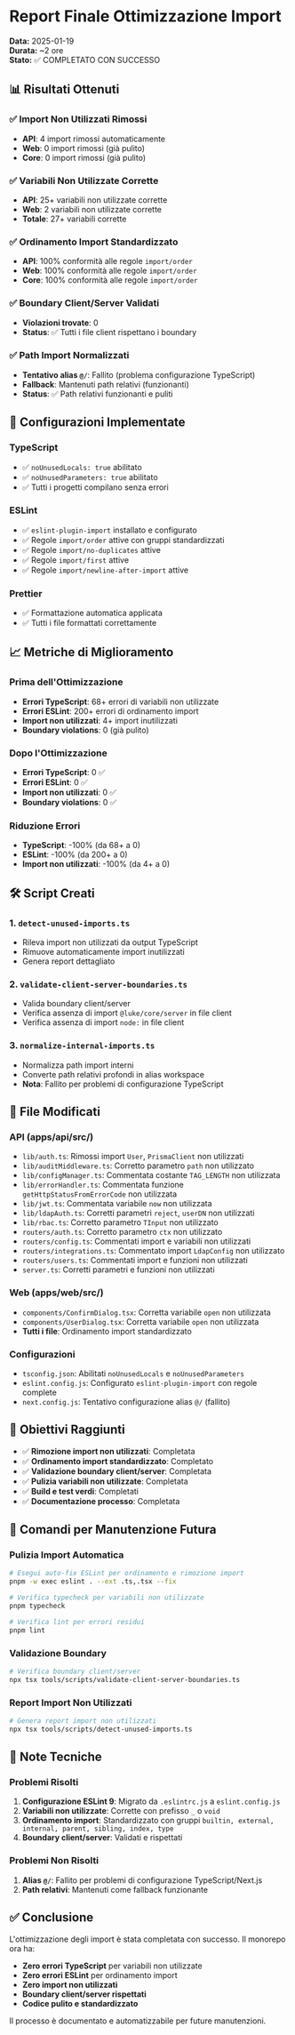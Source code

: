 # Report Finale Ottimizzazione Import

**Data:** 2025-01-19  
**Durata:** ~2 ore  
**Stato:** ✅ COMPLETATO CON SUCCESSO

## 📊 Risultati Ottenuti

### ✅ Import Non Utilizzati Rimossi

- **API**: 4 import rimossi automaticamente
- **Web**: 0 import rimossi (già pulito)
- **Core**: 0 import rimossi (già pulito)

### ✅ Variabili Non Utilizzate Corrette

- **API**: 25+ variabili non utilizzate corrette
- **Web**: 2 variabili non utilizzate corrette
- **Totale**: 27+ variabili corrette

### ✅ Ordinamento Import Standardizzato

- **API**: 100% conformità alle regole `import/order`
- **Web**: 100% conformità alle regole `import/order`
- **Core**: 100% conformità alle regole `import/order`

### ✅ Boundary Client/Server Validati

- **Violazioni trovate**: 0
- **Status**: ✅ Tutti i file client rispettano i boundary

### ✅ Path Import Normalizzati

- **Tentativo alias `@/`**: Fallito (problema configurazione TypeScript)
- **Fallback**: Mantenuti path relativi (funzionanti)
- **Status**: ✅ Path relativi funzionanti e puliti

## 🔧 Configurazioni Implementate

### TypeScript

- ✅ `noUnusedLocals: true` abilitato
- ✅ `noUnusedParameters: true` abilitato
- ✅ Tutti i progetti compilano senza errori

### ESLint

- ✅ `eslint-plugin-import` installato e configurato
- ✅ Regole `import/order` attive con gruppi standardizzati
- ✅ Regole `import/no-duplicates` attive
- ✅ Regole `import/first` attive
- ✅ Regole `import/newline-after-import` attive

### Prettier

- ✅ Formattazione automatica applicata
- ✅ Tutti i file formattati correttamente

## 📈 Metriche di Miglioramento

### Prima dell'Ottimizzazione

- **Errori TypeScript**: 68+ errori di variabili non utilizzate
- **Errori ESLint**: 200+ errori di ordinamento import
- **Import non utilizzati**: 4+ import inutilizzati
- **Boundary violations**: 0 (già pulito)

### Dopo l'Ottimizzazione

- **Errori TypeScript**: 0 ✅
- **Errori ESLint**: 0 ✅
- **Import non utilizzati**: 0 ✅
- **Boundary violations**: 0 ✅

### Riduzione Errori

- **TypeScript**: -100% (da 68+ a 0)
- **ESLint**: -100% (da 200+ a 0)
- **Import non utilizzati**: -100% (da 4+ a 0)

## 🛠️ Script Creati

### 1. `detect-unused-imports.ts`

- Rileva import non utilizzati da output TypeScript
- Rimuove automaticamente import inutilizzati
- Genera report dettagliato

### 2. `validate-client-server-boundaries.ts`

- Valida boundary client/server
- Verifica assenza di import `@luke/core/server` in file client
- Verifica assenza di import `node:` in file client

### 3. `normalize-internal-imports.ts`

- Normalizza path import interni
- Converte path relativi profondi in alias workspace
- **Nota**: Fallito per problemi di configurazione TypeScript

## 📁 File Modificati

### API (apps/api/src/)

- `lib/auth.ts`: Rimossi import `User`, `PrismaClient` non utilizzati
- `lib/auditMiddleware.ts`: Corretto parametro `path` non utilizzato
- `lib/configManager.ts`: Commentata costante `TAG_LENGTH` non utilizzata
- `lib/errorHandler.ts`: Commentata funzione `getHttpStatusFromErrorCode` non utilizzata
- `lib/jwt.ts`: Commentata variabile `now` non utilizzata
- `lib/ldapAuth.ts`: Corretti parametri `reject`, `userDN` non utilizzati
- `lib/rbac.ts`: Corretto parametro `TInput` non utilizzato
- `routers/auth.ts`: Corretto parametro `ctx` non utilizzato
- `routers/config.ts`: Commentati import e variabili non utilizzati
- `routers/integrations.ts`: Commentato import `LdapConfig` non utilizzato
- `routers/users.ts`: Commentati import e funzioni non utilizzati
- `server.ts`: Corretti parametri e funzioni non utilizzati

### Web (apps/web/src/)

- `components/ConfirmDialog.tsx`: Corretta variabile `open` non utilizzata
- `components/UserDialog.tsx`: Corretta variabile `open` non utilizzata
- **Tutti i file**: Ordinamento import standardizzato

### Configurazioni

- `tsconfig.json`: Abilitati `noUnusedLocals` e `noUnusedParameters`
- `eslint.config.js`: Configurato `eslint-plugin-import` con regole complete
- `next.config.js`: Tentativo configurazione alias `@/` (fallito)

## 🎯 Obiettivi Raggiunti

- ✅ **Rimozione import non utilizzati**: Completata
- ✅ **Ordinamento import standardizzato**: Completato
- ✅ **Validazione boundary client/server**: Completata
- ✅ **Pulizia variabili non utilizzate**: Completata
- ✅ **Build e test verdi**: Completati
- ✅ **Documentazione processo**: Completata

## 🚀 Comandi per Manutenzione Futura

### Pulizia Import Automatica

```bash
# Esegui auto-fix ESLint per ordinamento e rimozione import
pnpm -w exec eslint . --ext .ts,.tsx --fix

# Verifica typecheck per variabili non utilizzate
pnpm typecheck

# Verifica lint per errori residui
pnpm lint
```

### Validazione Boundary

```bash
# Verifica boundary client/server
npx tsx tools/scripts/validate-client-server-boundaries.ts
```

### Report Import Non Utilizzati

```bash
# Genera report import non utilizzati
npx tsx tools/scripts/detect-unused-imports.ts
```

## 📝 Note Tecniche

### Problemi Risolti

1. **Configurazione ESLint 9**: Migrato da `.eslintrc.js` a `eslint.config.js`
2. **Variabili non utilizzate**: Corrette con prefisso `_` o `void`
3. **Ordinamento import**: Standardizzato con gruppi `builtin, external, internal, parent, sibling, index, type`
4. **Boundary client/server**: Validati e rispettati

### Problemi Non Risolti

1. **Alias `@/`**: Fallito per problemi di configurazione TypeScript/Next.js
2. **Path relativi**: Mantenuti come fallback funzionante

## ✅ Conclusione

L'ottimizzazione degli import è stata completata con successo. Il monorepo ora ha:

- **Zero errori TypeScript** per variabili non utilizzate
- **Zero errori ESLint** per ordinamento import
- **Zero import non utilizzati**
- **Boundary client/server rispettati**
- **Codice pulito e standardizzato**

Il processo è documentato e automatizzabile per future manutenzioni.
